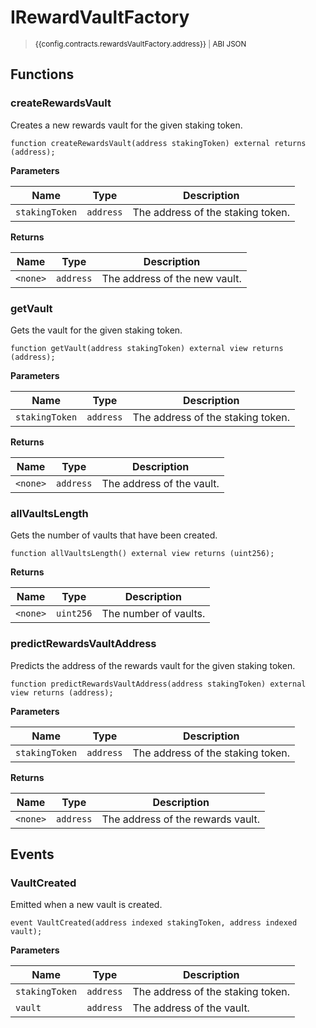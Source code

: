 <script setup>
  import config from '@berachain/config/constants.json';
</script>

# IRewardVaultFactory

> <small><a target="_blank" :href="config.testnet.dapps.beratrail.url + 'address/' + config.contracts.rewardsVaultFactory.address">{{config.contracts.rewardsVaultFactory.address}}</a><span v-if="config.contracts.rewardsVaultFactory.abi">&nbsp;|&nbsp;<a target="_blank" :href="config.contracts.rewardsVaultFactory.abi">ABI JSON</a></span></small>

## Functions

### createRewardsVault

Creates a new rewards vault for the given staking token.

```solidity
function createRewardsVault(address stakingToken) external returns (address);
```

**Parameters**

| Name           | Type      | Description                       |
| -------------- | --------- | --------------------------------- |
| `stakingToken` | `address` | The address of the staking token. |

**Returns**

| Name     | Type      | Description                   |
| -------- | --------- | ----------------------------- |
| `<none>` | `address` | The address of the new vault. |

### getVault

Gets the vault for the given staking token.

```solidity
function getVault(address stakingToken) external view returns (address);
```

**Parameters**

| Name           | Type      | Description                       |
| -------------- | --------- | --------------------------------- |
| `stakingToken` | `address` | The address of the staking token. |

**Returns**

| Name     | Type      | Description               |
| -------- | --------- | ------------------------- |
| `<none>` | `address` | The address of the vault. |

### allVaultsLength

Gets the number of vaults that have been created.

```solidity
function allVaultsLength() external view returns (uint256);
```

**Returns**

| Name     | Type      | Description           |
| -------- | --------- | --------------------- |
| `<none>` | `uint256` | The number of vaults. |

### predictRewardsVaultAddress

Predicts the address of the rewards vault for the given staking token.

```solidity
function predictRewardsVaultAddress(address stakingToken) external view returns (address);
```

**Parameters**

| Name           | Type      | Description                       |
| -------------- | --------- | --------------------------------- |
| `stakingToken` | `address` | The address of the staking token. |

**Returns**

| Name     | Type      | Description                       |
| -------- | --------- | --------------------------------- |
| `<none>` | `address` | The address of the rewards vault. |

## Events

### VaultCreated

Emitted when a new vault is created.

```solidity
event VaultCreated(address indexed stakingToken, address indexed vault);
```

**Parameters**

| Name           | Type      | Description                       |
| -------------- | --------- | --------------------------------- |
| `stakingToken` | `address` | The address of the staking token. |
| `vault`        | `address` | The address of the vault.         |
